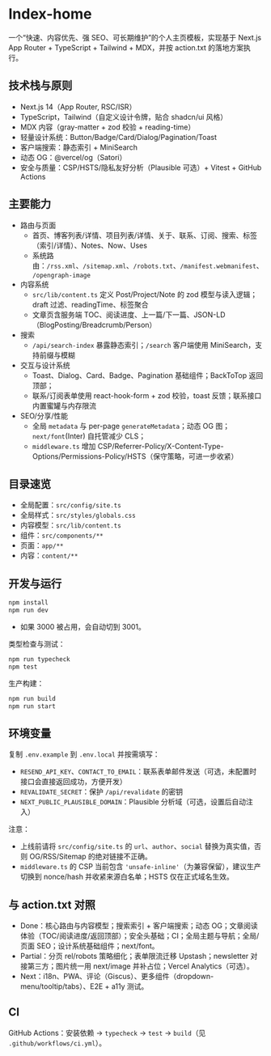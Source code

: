 # Index-home

一个“快速、内容优先、强 SEO、可长期维护”的个人主页模板，实现基于 Next.js App Router + TypeScript + Tailwind + MDX，并按 action.txt 的落地方案执行。

## 技术栈与原则
- Next.js 14（App Router, RSC/ISR）
- TypeScript，Tailwind（自定义设计令牌，贴合 shadcn/ui 风格）
- MDX 内容（gray-matter + zod 校验 + reading-time）
- 轻量设计系统：Button/Badge/Card/Dialog/Pagination/Toast
- 客户端搜索：静态索引 + MiniSearch
- 动态 OG：@vercel/og（Satori）
- 安全与质量：CSP/HSTS/隐私友好分析（Plausible 可选）+ Vitest + GitHub Actions

## 主要能力
- 路由与页面
	- 首页、博客列表/详情、项目列表/详情、关于、联系、订阅、搜索、标签（索引/详情）、Notes、Now、Uses
	- 系统路由：`/rss.xml`、`/sitemap.xml`、`/robots.txt`、`/manifest.webmanifest`、`/opengraph-image`
- 内容系统
	- `src/lib/content.ts` 定义 Post/Project/Note 的 zod 模型与读入逻辑；draft 过滤、readingTime、标签聚合
	- 文章页含服务端 TOC、阅读进度、上一篇/下一篇、JSON-LD（BlogPosting/Breadcrumb/Person）
- 搜索
	- `/api/search-index` 暴露静态索引；`/search` 客户端使用 MiniSearch，支持前缀与模糊
- 交互与设计系统
	- Toast、Dialog、Card、Badge、Pagination 基础组件；BackToTop 返回顶部；
	- 联系/订阅表单使用 react-hook-form + zod 校验，toast 反馈；联系接口内置蜜罐与内存限流
- SEO/分享/性能
	- 全局 `metadata` 与 per-page `generateMetadata`；动态 OG 图；`next/font`(Inter) 自托管减少 CLS；
	- `middleware.ts` 增加 CSP/Referrer-Policy/X-Content-Type-Options/Permissions-Policy/HSTS（保守策略，可进一步收紧）

## 目录速览
- 全局配置：`src/config/site.ts`
- 全局样式：`src/styles/globals.css`
- 内容模型：`src/lib/content.ts`
- 组件：`src/components/**`
- 页面：`app/**`
- 内容：`content/**`

## 开发与运行
```bash
npm install
npm run dev
```
- 如果 3000 被占用，会自动切到 3001。

类型检查与测试：
```bash
npm run typecheck
npm test
```

生产构建：
```bash
npm run build
npm run start
```

## 环境变量
复制 `.env.example` 到 `.env.local` 并按需填写：
- `RESEND_API_KEY`、`CONTACT_TO_EMAIL`：联系表单邮件发送（可选，未配置时接口会直接返回成功，方便开发）
- `REVALIDATE_SECRET`：保护 `/api/revalidate` 的密钥
- `NEXT_PUBLIC_PLAUSIBLE_DOMAIN`：Plausible 分析域（可选，设置后自动注入）

注意：
- 上线前请将 `src/config/site.ts` 的 `url`、`author`、`social` 替换为真实值，否则 OG/RSS/Sitemap 的绝对链接不正确。
- `middleware.ts` 的 CSP 当前包含 `'unsafe-inline'`（为兼容保留），建议生产切换到 nonce/hash 并收紧来源白名单；HSTS 仅在正式域名生效。

## 与 action.txt 对照
- Done：核心路由与内容模型；搜索索引 + 客户端搜索；动态 OG；文章阅读体验（TOC/阅读进度/返回顶部）；安全头基础；CI；全局主题与导航；全局/页面 SEO；设计系统基础组件；next/font。
- Partial：分页 rel/robots 策略细化；表单限流迁移 Upstash；newsletter 对接第三方；图片统一用 next/image 并补占位；Vercel Analytics（可选）。
- Next：i18n、PWA、评论（Giscus）、更多组件（dropdown-menu/tooltip/tabs）、E2E + a11y 测试。

## CI
GitHub Actions：安装依赖 → `typecheck` → `test` → `build`（见 `.github/workflows/ci.yml`）。